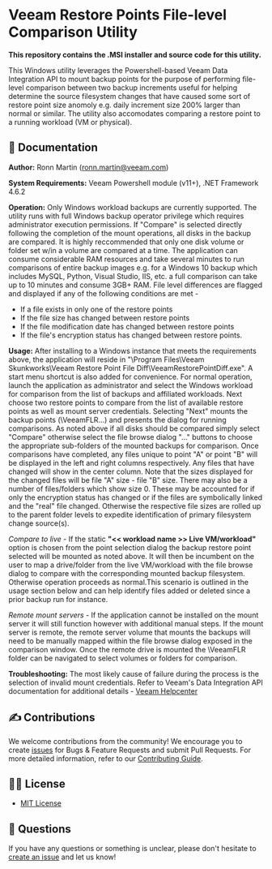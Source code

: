 # Veeam Restore Points File-level Comparison Utility

**This repository contains the .MSI installer and source code for this utility.**

This Windows utility leverages the Powershell-based Veeam Data Integration API to mount backup points for the purpose of performing file-level comparison between two backup increments useful for helping determine the source filesystem changes that have caused some sort of restore point size anomoly e.g. daily increment size 200% larger than normal or similar.  The utility also accomodates comparing a restore point to a running workload (VM or physical). 

## 📗 Documentation

**Author:** Ronn Martin (ronn.martin@veeam.com)

**System Requirements:** Veeam Powershell module (v11+), .NET Framework 4.6.2

**Operation:** Only Windows workload backups are currently supported. The utility runs with full Windows backup operator privilege which requires administrator execution permissions. If "Compare" is selected directly following the completion of the mount operations, all disks in the backup are compared. It is highly reccommended that only one disk volume or folder set w/in a volume are compared at a time. The application can consume considerable RAM resources and take several minutes to run comparisons of entire backup images e.g. for a Windows 10 backup which includes MySQL, Python, Visual Studio, IIS, etc. a full comparison can take up to 10 minutes and consume 3GB+ RAM. File level differences are flagged and displayed if any of the following conditions are met -

* If a file exists in only one of the restore points
* If the file size has changed between restore points
* If the file modification date has changed between restore points
* If the file's encryption status has changed between restore points.

**Usage:** After installing to a Windows instance that meets the requirements above, the application will reside in "\Program Files\Veeam Skunkworks\Veeam Restore Point File Diff\VeeamRestorePointDiff.exe". A start menu shortcut is also added for convenience.
For normal operation, launch the application as administrator and select the Windows workload for comparison from the list of backups and affiliated workloads. Next choose two restore points to compare from the list of available restore points as well as mount server credentials.  Selecting "Next" mounts the backup points (\VeeamFLR\...) and presents the dialog for running comparisons. As noted above if all disks should be compared simply select "Compare" otherwise select the file browse dialog "..." buttons to choose the appropriate sub-folders of the mounted backups for comparison. Once comparisons have completed, any files unique to point "A" or point "B" will be displayed in the left and right columns respectively.  Any files that have changed will show in the center column. Note that the sizes displayed for the changed files will be file "A" size - file "B" size. There may also be a number of files/folders which show size 0. These may be accounted for if only the encryption status has changed or if the files are symbolically linked and the "real" file changed. Otherwise the respective file sizes are rolled up to the parent folder levels to expedite identification of primary filesystem change source(s).

*Compare to live* - If the static **"<< workload name >> Live VM/workload"** option is chosen from the point selection dialog the backup restore point selected will be mounted as noted above. It will then be incumbent on the user to map a drive/folder from the live VM/workload with the file browse dialog to compare with the corresponding mounted backup filesystem. Otherwise operation proceeds as normal.This scenario is outlined in the usage section below and can help identify files added or deleted since a prior backup run for instance.

*Remote mount servers* - If the application cannot be installed on the mount server it will still function however with additional manual steps.  If the mount server is remote, the remote server volume that mounts the backups will need to be manually mapped within the file browse dialog exposed in the comparison window.  Once the remote drive is mounted the \VeeamFLR folder can be navigated to select volumes or folders for comparison.

**Troubleshooting:**
The most likely cause of failure during the process is the selection of invalid mount credentials. Refer to Veeam's Data Integration API documentation for additional details - [Veeam Helpcenter](https://helpcenter.veeam.com/docs/backup/powershell/publish-vbrbackupcontent.html?ver=110)

## ✍ Contributions

We welcome contributions from the community! We encourage you to create [issues](https://github.com/VeeamHub/veeam-restore-point-utility/issues/new/choose) for Bugs & Feature Requests and submit Pull Requests. For more detailed information, refer to our [Contributing Guide](CONTRIBUTING.md).

## 🤝🏾 License

* [MIT License](LICENSE)

## 🤔 Questions

If you have any questions or something is unclear, please don't hesitate to [create an issue](https://github.com/VeeamHub/veeam-restore-point-utility/issues/new/choose) and let us know!
